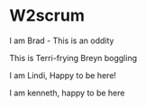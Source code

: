 # W2scrum
I am Brad - This is an oddity

This is Terri-frying Breyn boggling

I am Lindi, Happy to be here!

I am kenneth, happy to be here

